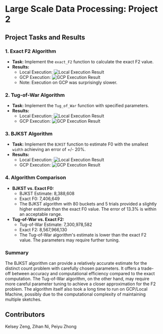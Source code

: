 

# Large Scale Data Processing: Project 2

## Project Tasks and Results

### 1. Exact F2 Algorithm
- **Task:** Implement the `exact_F2` function to calculate the exact F2 value.
- **Results:**
  - Local Execution: ![Local Execution Result](https://github.com/kelseyzeng0610/project_2/assets/78379458/4d1374b2-d5aa-4712-bb08-6ce2993df657)
  - GCP Execution: ![GCP Execution Result](https://github.com/kelseyzeng0610/project_2/assets/78379458/80e7669a-3a24-4c97-ba33-d553b16d8930)
  - Note: Execution on GCP was surprisingly slower.

### 2. Tug-of-War Algorithm
- **Task:** Implement the `Tug_of_War` function with specified parameters.
- **Results:**
  - Local Execution: ![Local Execution Result](https://github.com/kelseyzeng0610/project_2/assets/78379458/a7f398ca-a7b6-4ee7-b5e0-607dd63c0801)
  - GCP Execution: ![GCP Execution Result](https://github.com/kelseyzeng0610/project_2/assets/78379458/d6644010-5425-4363-b294-c692531619d8)

### 3. BJKST Algorithm
- **Task:** Implement the `BJKST` function to estimate F0 with the smallest `width` achieving an error of +/- 20%.
- **Results:**
  - Local Execution: ![Local Execution Result](https://github.com/kelseyzeng0610/project_2/assets/78379458/e76d68e1-d7ca-414e-8930-c195bbda99cf)
  - GCP Execution: ![GCP Execution Result](https://github.com/kelseyzeng0610/project_2/assets/78379458/679bc6af-ecdc-41df-b13f-4ceb8e3bbd72)

### 4. Algorithm Comparison
- **BJKST vs. Exact F0:**
  - BJKST Estimate: 8,388,608
  - Exact F0: 7,406,649
  - The BJKST algorithm with 80 buckets and 5 trials provided a slightly higher estimate than the exact F0 value. The error of 13.3% is within an acceptable range.
- **Tug-of-War vs. Exact F2:**
  - Tug-of-War Estimate: 7,300,978,582
  - Exact F2: 8,567,966,130
  - The Tug-of-War algorithm's estimate is lower than the exact F2 value. The parameters may require further tuning.

### Summary
The BJKST algorithm can provide a relatively accurate estimate for the distinct count problem with carefully chosen parameters. It offers a trade-off between accuracy and computational efficiency compared to the exact computation.
The Tug-of-War algorithm, on the other hand, may require more careful parameter tuning to achieve a closer approximation for the F2 problem. The algorithm itself also took a long time to run on GCP/Local Machine, possibly due to the computational complexity of maintaining multiple sketches.

## Contributors
Kelsey Zeng, Zihan Ni, Peiyu Zhong
